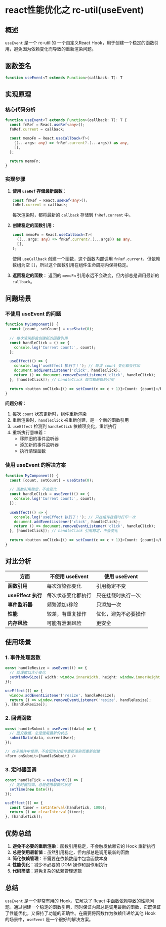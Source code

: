 # react性能优化之 rc-util(useEvent)

## 概述

`useEvent` 是一个 rc-util 的 一个自定义React Hook，用于创建一个稳定的函数引用，避免因为依赖变化而导致的重新渲染问题。

## 函数签名

```typescript
function useEvent<T extends Function>(callback: T): T
```

## 实现原理

### 核心代码分析

```typescript
function useEvent<T extends Function>(callback: T): T {
  const fnRef = React.useRef<any>();
  fnRef.current = callback;

  const memoFn = React.useCallback<T>(
    ((...args: any) => fnRef.current?.(...args)) as any,
    [],
  );

  return memoFn;
}
```

### 实现步骤

1. **使用 `useRef` 存储最新函数**：
   ```typescript
   const fnRef = React.useRef<any>();
   fnRef.current = callback;
   ```
   每次渲染时，都将最新的 `callback` 存储到 `fnRef.current` 中。

2. **创建稳定的函数引用**：
   ```typescript
   const memoFn = React.useCallback<T>(
     ((...args: any) => fnRef.current?.(...args)) as any,
     [],
   );
   ```
   使用 `useCallback` 创建一个函数，这个函数内部调用 `fnRef.current`，但依赖数组为空 `[]`，所以这个函数引用在组件生命周期内保持稳定。

3. **返回稳定的函数**：
   返回的 `memoFn` 引用永远不会改变，但内部总是调用最新的 `callback`。

## 问题场景

### 不使用 useEvent 的问题

```typescript
function MyComponent() {
  const [count, setCount] = useState(0);
  
  // 每次渲染都会创建新的函数引用
  const handleClick = () => {
    console.log('Current count:', count);
  };
  
  useEffect(() => {
    console.log('useEffect 执行了！'); // 每次 count 变化都会打印
    document.addEventListener('click', handleClick);
    return () => document.removeEventListener('click', handleClick);
  }, [handleClick]); // handleClick 每次都是新的引用
  
  return <button onClick={() => setCount(c => c + 1)}>Count: {count}</button>;
}
```

**问题分析：**
1. 每次 `count` 状态更新时，组件重新渲染
2. 重新渲染时，`handleClick` 被重新创建，是一个新的函数引用
3. `useEffect` 检测到 `handleClick` 依赖项变化，重新执行
4. 重新执行意味着：
   - 移除旧的事件监听器
   - 添加新的事件监听器
   - 执行清理函数

### 使用 useEvent 的解决方案

```typescript
function MyComponent() {
  const [count, setCount] = useState(0);
  
  // 函数引用稳定，不会变化
  const handleClick = useEvent(() => {
    console.log('Current count:', count);
  });
  
  useEffect(() => {
    console.log('useEffect 执行了！'); // 只在组件挂载时打印一次
    document.addEventListener('click', handleClick);
    return () => document.removeEventListener('click', handleClick);
  }, [handleClick]); // handleClick 引用稳定，不会变化
  
  return <button onClick={() => setCount(c => c + 1)}>Count: {count}</button>;
}
```

## 对比分析

| 方面 | 不使用 useEvent | 使用 useEvent |
|------|----------------|---------------|
| **函数引用** | 每次渲染都变化 | 引用稳定不变 |
| **useEffect 执行** | 每次状态变化都执行 | 只在挂载时执行一次 |
| **事件监听器** | 频繁添加/移除 | 只添加一次 |
| **性能** | 较差，有重复操作 | 优化，避免不必要操作 |
| **内存风险** | 可能有泄漏风险 | 更安全 |

## 使用场景

### 1. 事件处理函数

```typescript
const handleResize = useEvent(() => {
  // 处理窗口大小变化
  setWindowSize({ width: window.innerWidth, height: window.innerHeight });
});

useEffect(() => {
  window.addEventListener('resize', handleResize);
  return () => window.removeEventListener('resize', handleResize);
}, [handleResize]);
```

### 2. 回调函数

```typescript
const handleSubmit = useEvent((data) => {
  // 提交数据，总是使用最新的状态
  submitData(data, currentUser);
});

// 在子组件中使用，不会因为父组件重新渲染而重新创建
<Form onSubmit={handleSubmit} />
```

### 3. 定时器回调

```typescript
const handleTick = useEvent(() => {
  // 定时器回调，总是使用最新的状态
  setTime(new Date());
});

useEffect(() => {
  const timer = setInterval(handleTick, 1000);
  return () => clearInterval(timer);
}, [handleTick]);
```

## 优势总结

1. **避免不必要的重新渲染**：函数引用稳定，不会触发依赖它的 Hook 重新执行
2. **总是使用最新值**：虽然引用稳定，但内部总是调用最新的函数
3. **简化依赖管理**：不需要在依赖数组中包含函数本身
4. **性能优化**：减少不必要的 DOM 操作和副作用执行
5. **代码简洁**：避免复杂的依赖管理逻辑

## 总结

`useEvent` 是一个非常有用的 Hook，它解决了 React 中函数依赖导致的性能问题。通过创建一个稳定的函数引用，同时保证内部总是调用最新的函数，它既保证了性能优化，又保持了功能的正确性。在需要将函数作为依赖传递给其他 Hook 的场景中，`useEvent` 是一个很好的解决方案。
